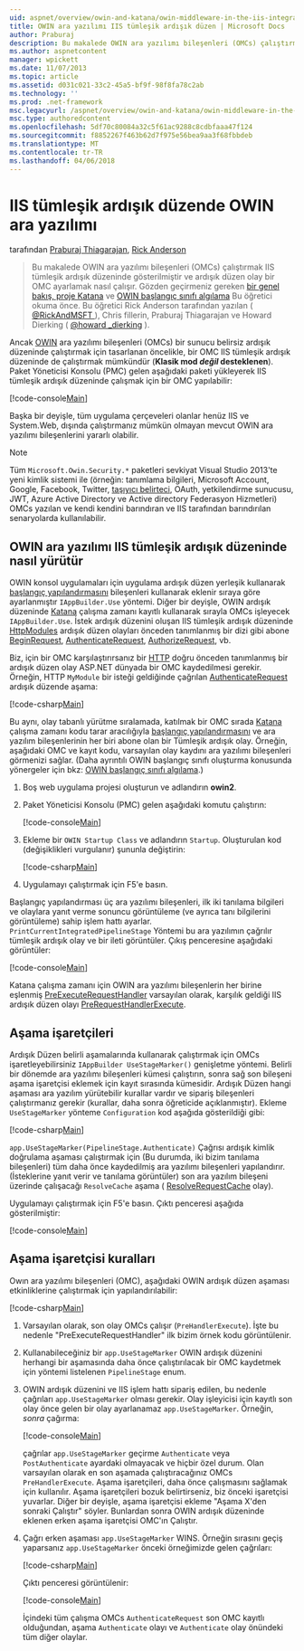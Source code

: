 ```yaml
---
uid: aspnet/overview/owin-and-katana/owin-middleware-in-the-iis-integrated-pipeline
title: OWIN ara yazılımı IIS tümleşik ardışık düzen | Microsoft Docs
author: Praburaj
description: Bu makalede OWIN ara yazılımı bileşenleri (OMCs) çalıştırmak IIS tümleşik ardışık düzeninde gösterilmiştir ve ardışık düzen olay bir OMC ayarlamak nasıl çalışır. Yapmanız gerekenler...
ms.author: aspnetcontent
manager: wpickett
ms.date: 11/07/2013
ms.topic: article
ms.assetid: d031c021-33c2-45a5-bf9f-98f8fa78c2ab
ms.technology: ''
ms.prod: .net-framework
msc.legacyurl: /aspnet/overview/owin-and-katana/owin-middleware-in-the-iis-integrated-pipeline
msc.type: authoredcontent
ms.openlocfilehash: 5df70c80084a32c5f61ac9288c8cdbfaaa47f124
ms.sourcegitcommit: f8852267f463b62d7f975e56bea9aa3f68fbbdeb
ms.translationtype: MT
ms.contentlocale: tr-TR
ms.lasthandoff: 04/06/2018
---
```

<a name="owin-middleware-in-the-iis-integrated-pipeline"></a>IIS tümleşik ardışık düzende OWIN ara yazılımı
====================
tarafından [Praburaj Thiagarajan](https://github.com/Praburaj), [Rick Anderson](https://github.com/Rick-Anderson)

> Bu makalede OWIN ara yazılımı bileşenleri (OMCs) çalıştırmak IIS tümleşik ardışık düzeninde gösterilmiştir ve ardışık düzen olay bir OMC ayarlamak nasıl çalışır. Gözden geçirmeniz gereken [bir genel bakış, proje Katana](an-overview-of-project-katana.md) ve [OWIN başlangıç sınıfı algılama](owin-startup-class-detection.md) Bu öğretici okuma önce. Bu öğretici Rick Anderson tarafından yazılan ( [ @RickAndMSFT ](https://twitter.com/#!/RickAndMSFT) ), Chris fillerin, Praburaj Thiagarajan ve Howard Dierking ( [ @howard \_dierking](https://twitter.com/howard_dierking) ).


Ancak [OWIN](an-overview-of-project-katana.md) ara yazılımı bileşenleri (OMCs) bir sunucu belirsiz ardışık düzeninde çalıştırmak için tasarlanan öncelikle, bir OMC IIS tümleşik ardışık düzeninde de çalıştırmak mümkündür (**Klasik mod *değil* desteklenen**). Paket Yöneticisi Konsolu (PMC) gelen aşağıdaki paketi yükleyerek IIS tümleşik ardışık düzeninde çalışmak için bir OMC yapılabilir:

[!code-console[Main](owin-middleware-in-the-iis-integrated-pipeline/samples/sample1.cmd)]

Başka bir deyişle, tüm uygulama çerçeveleri olanlar henüz IIS ve System.Web, dışında çalıştırmanız mümkün olmayan mevcut OWIN ara yazılımı bileşenlerini yararlı olabilir. 

> [!NOTE]
> Tüm `Microsoft.Owin.Security.*` paketleri sevkiyat Visual Studio 2013'te yeni kimlik sistemi ile (örneğin: tanımlama bilgileri, Microsoft Account, Google, Facebook, Twitter, [taşıyıcı belirteci](http://self-issued.info/docs/draft-ietf-oauth-v2-bearer.html), OAuth, yetkilendirme sunucusu, JWT, Azure Active Directory ve Active directory Federasyon Hizmetleri) OMCs yazılan ve kendi kendini barındıran ve IIS tarafından barındırılan senaryolarda kullanılabilir.

## <a name="how-owin-middleware-executes-in-the-iis-integrated-pipeline"></a>OWIN ara yazılımı IIS tümleşik ardışık düzeninde nasıl yürütür

OWIN konsol uygulamaları için uygulama ardışık düzen yerleşik kullanarak [başlangıç yapılandırmasını](owin-startup-class-detection.md) bileşenleri kullanarak eklenir sıraya göre ayarlanmıştır `IAppBuilder.Use` yöntemi. Diğer bir deyişle, OWIN ardışık düzeninde [Katana](an-overview-of-project-katana.md) çalışma zamanı kayıtlı kullanarak sırayla OMCs işleyecek `IAppBuilder.Use`. İstek ardışık düzenini oluşan IIS tümleşik ardışık düzeninde [HttpModules](https://msdn.microsoft.com/library/ms178468(v=vs.85).aspx) ardışık düzen olayları önceden tanımlanmış bir dizi gibi abone [BeginRequest](https://msdn.microsoft.com/library/system.web.httpapplication.beginrequest.aspx), [AuthenticateRequest](https://msdn.microsoft.com/library/system.web.httpapplication.authenticaterequest.aspx), [AuthorizeRequest](https://msdn.microsoft.com/library/system.web.httpapplication.authorizerequest.aspx), vb.

Biz, için bir OMC karşılaştırırsanız bir [HTTP](https://msdn.microsoft.com/library/zec9k340(v=vs.85).aspx) doğru önceden tanımlanmış bir ardışık düzen olay ASP.NET dünyada bir OMC kaydedilmesi gerekir. Örneğin, HTTP `MyModule` bir isteği geldiğinde çağrılan [AuthenticateRequest](https://msdn.microsoft.com/library/system.web.httpapplication.authenticaterequest.aspx) ardışık düzende aşama:

[!code-csharp[Main](owin-middleware-in-the-iis-integrated-pipeline/samples/sample2.cs?highlight=10)]

Bu aynı, olay tabanlı yürütme sıralamada, katılmak bir OMC sırada [Katana](an-overview-of-project-katana.md) çalışma zamanı kodu tarar aracılığıyla [başlangıç yapılandırmasını](owin-startup-class-detection.md) ve ara yazılım bileşenlerinin her biri abone olan bir Tümleşik ardışık olay. Örneğin, aşağıdaki OMC ve kayıt kodu, varsayılan olay kaydını ara yazılımı bileşenleri görmenizi sağlar. (Daha ayrıntılı OWIN başlangıç sınıfı oluşturma konusunda yönergeler için bkz: [OWIN başlangıç sınıfı algılama](owin-startup-class-detection.md).)

1. Boş web uygulama projesi oluşturun ve adlandırın **owin2**.
2. Paket Yöneticisi Konsolu (PMC) gelen aşağıdaki komutu çalıştırın: 

    [!code-console[Main](owin-middleware-in-the-iis-integrated-pipeline/samples/sample3.cmd)]
3. Ekleme bir `OWIN Startup Class` ve adlandırın `Startup`. Oluşturulan kod (değişiklikleri vurgulanır) şununla değiştirin:  

    [!code-csharp[Main](owin-middleware-in-the-iis-integrated-pipeline/samples/sample4.cs?highlight=5-7,15-36)]
4. Uygulamayı çalıştırmak için F5'e basın.

Başlangıç yapılandırması üç ara yazılımı bileşenleri, ilk iki tanılama bilgileri ve olaylara yanıt verme sonuncu görüntüleme (ve ayrıca tanı bilgilerini görüntüleme) sahip işlem hattı ayarlar. `PrintCurrentIntegratedPipelineStage` Yöntemi bu ara yazılımın çağrılır tümleşik ardışık olay ve bir ileti görüntüler. Çıkış penceresine aşağıdaki görüntüler:

[!code-console[Main](owin-middleware-in-the-iis-integrated-pipeline/samples/sample5.cmd)]

Katana çalışma zamanı için OWIN ara yazılımı bileşenlerin her birine eşlenmiş [PreExecuteRequestHandler](https://msdn.microsoft.com/library/system.web.httpapplication.prerequesthandlerexecute.aspx) varsayılan olarak, karşılık geldiği IIS ardışık düzen olayı [PreRequestHandlerExecute](https://msdn.microsoft.com/library/system.web.httpapplication.prerequesthandlerexecute.aspx).

## <a name="stage-markers"></a>Aşama işaretçileri

Ardışık Düzen belirli aşamalarında kullanarak çalıştırmak için OMCs işaretleyebilirsiniz `IAppBuilder UseStageMarker()` genişletme yöntemi. Belirli bir dönemde ara yazılımı bileşenleri kümesi çalıştırın, sonra sağ son bileşeni aşama işaretçisi eklemek için kayıt sırasında kümesidir. Ardışık Düzen hangi aşaması ara yazılım yürütebilir kurallar vardır ve sipariş bileşenleri çalıştırmanız gerekir (kurallar, daha sonra öğreticide açıklanmıştır). Ekleme `UseStageMarker` yönteme `Configuration` kod aşağıda gösterildiği gibi:

[!code-csharp[Main](owin-middleware-in-the-iis-integrated-pipeline/samples/sample6.cs?highlight=13,19)]

`app.UseStageMarker(PipelineStage.Authenticate)` Çağrısı ardışık kimlik doğrulama aşaması çalıştırmak için (Bu durumda, iki bizim tanılama bileşenleri) tüm daha önce kaydedilmiş ara yazılımı bileşenleri yapılandırır. (İsteklerine yanıt verir ve tanılama görüntüler) son ara yazılım bileşeni üzerinde çalışacağı `ResolveCache` aşama ( [ResolveRequestCache](https://msdn.microsoft.com/library/system.web.httpapplication.resolverequestcache.aspx) olay).

Uygulamayı çalıştırmak için F5'e basın. Çıktı penceresi aşağıda gösterilmiştir:

[!code-console[Main](owin-middleware-in-the-iis-integrated-pipeline/samples/sample7.cmd)]

## <a name="stage-marker-rules"></a>Aşama işaretçisi kuralları

Owın ara yazılımı bileşenleri (OMC), aşağıdaki OWIN ardışık düzen aşaması etkinliklerine çalıştırmak için yapılandırılabilir:

[!code-csharp[Main](owin-middleware-in-the-iis-integrated-pipeline/samples/sample8.cs)]

1. Varsayılan olarak, son olay OMCs çalışır (`PreHandlerExecute`). İşte bu nedenle "PreExecuteRequestHandler" ilk bizim örnek kodu görüntülenir.
2. Kullanabileceğiniz bir `app.UseStageMarker` OWIN ardışık düzenini herhangi bir aşamasında daha önce çalıştırılacak bir OMC kaydetmek için yöntemi listelenen `PipelineStage` enum.
3. OWIN ardışık düzenini ve IIS işlem hattı sipariş edilen, bu nedenle çağrıları `app.UseStageMarker` olması gerekir. Olay işleyicisi için kayıtlı son olay önce gelen bir olay ayarlanamaz `app.UseStageMarker`. Örneğin, *sonra* çağırma:

    [!code-console[Main](owin-middleware-in-the-iis-integrated-pipeline/samples/sample9.cmd)]

   çağrılar `app.UseStageMarker` geçirme `Authenticate` veya `PostAuthenticate` ayardaki olmayacak ve hiçbir özel durum. Olan varsayılan olarak en son aşamada çalıştıracağınız OMCs `PreHandlerExecute`. Aşama işaretçileri, daha önce çalışmasını sağlamak için kullanılır. Aşama işaretçileri bozuk belirtirseniz, biz önceki işaretçisi yuvarlar. Diğer bir deyişle, aşama işaretçisi ekleme "Aşama X'den sonraki Çalıştır" söyler. Bunlardan sonra OWIN ardışık düzeninde eklenen erken aşama işaretçisi OMC'ın Çalıştır.
4. Çağrı erken aşaması `app.UseStageMarker` WINS. Örneğin sırasını geçiş yaparsanız `app.UseStageMarker` önceki örneğimizde gelen çağrıları:

    [!code-csharp[Main](owin-middleware-in-the-iis-integrated-pipeline/samples/sample10.cs?highlight=13,19)]

   Çıktı penceresi görüntülenir: 

    [!code-console[Main](owin-middleware-in-the-iis-integrated-pipeline/samples/sample11.cmd)]

   İçindeki tüm çalışma OMCs `AuthenticateRequest` son OMC kayıtlı olduğundan, aşama `Authenticate` olayı ve `Authenticate` olay önündeki tüm diğer olaylar.
